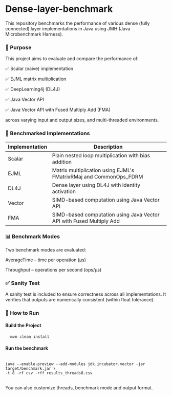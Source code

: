 # Dense-layer-benchmark

This repository benchmarks the performance of various dense (fully connected) layer implementations in Java using JMH (Java Microbenchmark Harness).

### 📌 Purpose

This project aims to evaluate and compare the performance of:

✅ Scalar (naive) implementation

✅ EJML matrix multiplication

✅ DeepLearning4j (DL4J)

✅ Java Vector API

✅ Java Vector API with Fused Multiply Add (FMA)

across varying input and output sizes, and multi-threaded environments.

### 🚀 Benchmarked Implementations

| Implementation | Description                                                          |
|----------------|----------------------------------------------------------------------|
| Scalar         | Plain nested loop multiplication with bias addition                  |
| EJML           | Matrix multiplication using EJML's FMatrixRMaj and CommonOps_FDRM    |
| DL4J           | Dense layer using DL4J with identity activation                      |
| Vector         | SIMD-based computation using Java Vector API                         |
| FMA            | SIMD-based computation using Java Vector API with Fused Multiply Add |

### 📊 Benchmark Modes
Two benchmark modes are evaluated:

AverageTime – time per operation (μs)

Throughput – operations per second (ops/µs)

### ✅ Sanity Test
A sanity test is included to ensure correctness across all implementations. It verifies that outputs are numerically consistent (within float tolerance).

### 🧪 How to Run
#### Build the Project
<pre> <code> mvn clean install </code> </pre>

#### Run the benchmark
<pre> <code>
java --enable-preview --add-modules jdk.incubator.vector -jar target/benchmark.jar \
-t 8 -rf csv -rff results_threads8.csv
</code> </pre>

You can also customize threads, benchmark mode and output format.
     
